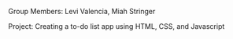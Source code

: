 Group Members: Levi Valencia, Miah Stringer

Project: Creating a to-do list app using HTML, CSS, and Javascript
